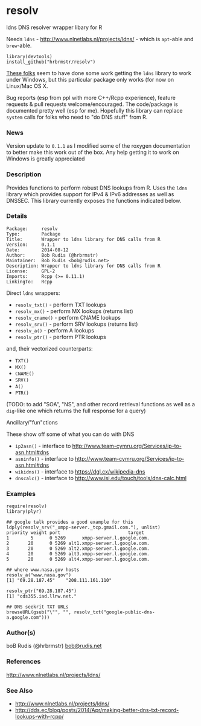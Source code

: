 resolv
======

ldns DNS resolver wrapper libary for R

Needs `ldns` - http://www.nlnetlabs.nl/projects/ldns/ - which is `apt`-able and `brew`-able.

    library(devtools)
    install_github("hrbrmstr/resolv")
    
[These folks](http://dev.telnic.org/trac/wiki/DotTelUtils) seem to have done some work getting the `ldns` library to work under Windows, but this particular package only works (for now on Linux/Mac OS X.

Bug reports (esp from ppl with more C++/Rcpp experience), feature requests & pull requests welcome/encouraged. The code/package is documented pretty well (esp for me). Hopefully this library can replace `system` calls for folks who need to "do DNS stuff" from R.

### News

Version update to `0.1.1` as I modified some of the roxygen documentation to better make this work out of the box. Any help getting it to work on Windows is greatly appreciated

### Description

Provides functions to perform robust DNS lookups from R. Uses the `ldns` library which provides support for IPv4 & IPv6 addresses as well as DNSSEC. This library currently exposes the functions indicated below.

### Details

    Package:     resolv
    Type:        Package
    Title:       Wrapper to ldns library for DNS calls from R
    Version:     0.1.1
    Date:        2014-08-12
    Author:      Bob Rudis (@hrbrmstr)
    Maintainer:  Bob Rudis <bob@rudis.net>
    Description: Wrapper to ldns library for DNS calls from R
    License:     GPL-2
    Imports:     Rcpp (>= 0.11.1)
    LinkingTo:   Rcpp

Direct `ldns` wrappers:

- `resolv_txt()` - perform TXT lookups
- `resolv_mx()` - perform MX lookups (returns list)
- `resolv_cname()` - perform CNAME lookups
- `resolv_srv()` - perform SRV lookups (returns list)
- `resolv_a()` - perform A lookups
- `resolv_ptr()` - perform PTR lookups

and, their vectorized counterparts:

- `TXT()`
- `MX()`
- `CNAME()`
- `SRV()`
- `A()`
- `PTR()`

(TODO: to add "SOA", "NS", and other record retrieval functions as well as a `dig`-like one which returns the full response for a query)

Ancillary/"fun"ctions

These show off some of what you can do with DNS

- `ip2asn()` - interface to http://www.team-cymru.org/Services/ip-to-asn.html#dns
- `asninfo()` - interface to http://www.team-cymru.org/Services/ip-to-asn.html#dns
- `wikidns()` - interface to https://dgl.cx/wikipedia-dns
- `dnscalc()` - interface to http://www.isi.edu/touch/tools/dns-calc.html

### Examples

    require(resolv)
    library(plyr)

    ## google talk provides a good example for this
    ldply(resolv_srv("_xmpp-server._tcp.gmail.com."), unlist)
    priority weight port                         target
    1        5      0 5269      xmpp-server.l.google.com.
    2       20      0 5269 alt1.xmpp-server.l.google.com.
    3       20      0 5269 alt2.xmpp-server.l.google.com.
    4       20      0 5269 alt3.xmpp-server.l.google.com.
    5       20      0 5269 alt4.xmpp-server.l.google.com.
     
    ## where www.nasa.gov hosts
    resolv_a("www.nasa.gov")
    [1] "69.28.187.45"    "208.111.161.110"
    
    resolv_ptr("69.28.187.45")
    [1] "cds355.iad.llnw.net."
    
    ## DNS seekrit TXT URLs
    browseURL(gsub("\"", "", resolv_txt("google-public-dns-a.google.com")))


### Author(s)

   boB Rudis (@hrbrmstr) <bob@rudis.net>

### References

   http://www.nlnetlabs.nl/projects/ldns/

### See Also

- http://www.nlnetlabs.nl/projects/ldns/
- http://dds.ec/blog/posts/2014/Apr/making-better-dns-txt-record-lookups-with-rcpp/
